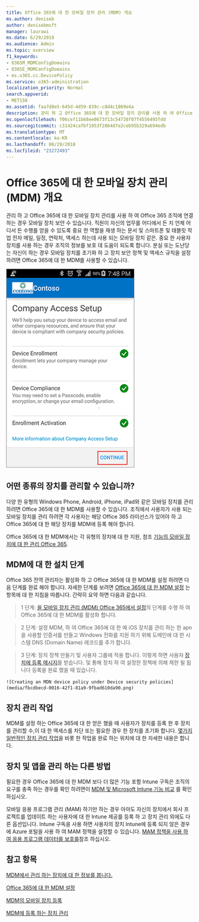 ```yaml
---
title: Office 365에 대 한 모바일 장치 관리 (MDM) 개요
ms.author: deniseb
author: denisebmsft
manager: laurawi
ms.date: 6/29/2018
ms.audience: Admin
ms.topic: overview
f1_keywords:
- O365M_MDMConfigDomains
- O365E_MDMConfigDomains
- ms.o365.cc.DevicePolicy
ms.service: o365-administration
localization_priority: Normal
search.appverid:
- MET150
ms.assetid: faa7d8e5-645d-4d59-839c-c8d4c1869e4a
description: 관리 하 고 Office 365에 대 한 모바일 장치 관리를 사용 하 여 Office 365 조직에 연결 하는 경우 모바일 장치 보안 수 있습니다. 직원이 자신의 업무를 어디에서 든 지 언제 어디서 든 수행를 얻을 수 있도록 중요 한 역할을 재생 하는 문서 및 스마트폰 및 태블릿 작업 전자 메일, 일정, 연락처, 액세스 하는데 사용 되는 모바일 장치 같은. 중요 한 사용자 장치를 사용 하는 경우 조직의 정보를 보호 데 도움이 되도록 합니다. 분실 또는 도난당는 자신이 하는 경우 모바일 장치를 초기화 하 고 장치 보안 정책 및 액세스 규칙을 설정 하려면 Office 365에 대 한 MDM를 사용할 수 있습니다.
ms.openlocfilehash: f06cef11b68ee0673f13c54738f07f4556495fdd
ms.sourcegitcommit: c31424cafbf1953f2864d7e2ceb95b329a694edb
ms.translationtype: MT
ms.contentlocale: ko-KR
ms.lasthandoff: 08/29/2018
ms.locfileid: "23272493"
---
```

# <a name="overview-of-mobile-device-management-mdm-for-office-365"></a>Office 365에 대 한 모바일 장치 관리 (MDM) 개요

관리 하 고 Office 365에 대 한 모바일 장치 관리를 사용 하 여 Office 365 조직에 연결 하는 경우 모바일 장치 보안 수 있습니다. 직원이 자신의 업무를 어디에서 든 지 언제 어디서 든 수행를 얻을 수 있도록 중요 한 역할을 재생 하는 문서 및 스마트폰 및 태블릿 작업 전자 메일, 일정, 연락처, 액세스 하는데 사용 되는 모바일 장치 같은. 중요 한 사용자 장치를 사용 하는 경우 조직의 정보를 보호 데 도움이 되도록 합니다. 분실 또는 도난당는 자신이 하는 경우 모바일 장치를 초기화 하 고 장치 보안 정책 및 액세스 규칙을 설정 하려면 Office 365에 대 한 MDM를 사용할 수 있습니다.
  
![Android 휴대폰에서 MDM](media/69b9a9f6-13ac-4e36-99ca-95e82e0375aa.png)
  
## <a name="what-types-of-devices-can-you-manage"></a>어떤 종류의 장치를 관리할 수 있습니까?

다양 한 유형의 Windows Phone, Android, iPhone, iPad와 같은 모바일 장치를 관리 하려면 Office 365에 대 한 MDM를 사용할 수 있습니다. 조직에서 사용자가 사용 되는 모바일 장치를 관리 하려면 각 사용자는 해당 Office 365 라이선스가 있어야 하 고 Office 365에 대 한 해당 장치를 MDM에 등록 해야 합니다. 
  
Office 365에 대 한 MDM에서는 각 유형의 장치에 대 한 지원, 참조 [기능의 모바일 장치에 대 한 관리 Office 365](capabilities-of-mobile-device-management.md).
  
## <a name="setup-steps-for-mdm"></a>MDM에 대 한 설치 단계

Office 365 전역 관리자는 활성화 하 고 Office 365에 대 한 MDM를 설정 하려면 다음 단계를 완료 해야 합니다. 자세한 단계를 보려면 [Office 365에 대 한 MDM 설정](set-up-mobile-device-management.md) 는 항목에 대 한 지침을 따릅니다. 간략히 요약 하면 다음과 같습니다. 
  
> 1 단계: [을 모바일 장치 관리 (MDM) Office 365에서 설정](set-up-mobile-device-management.md)의 단계를 수행 하 여 Office 365에 대 한 MDM를 활성화 합니다.
    
> 2 단계: 설정 MDM, 하 여 Office 365에 대 한 예 iOS 장치를 관리 하는 한 apn을 사용할 인증서를 만들고 Windows 전화를 지원 하기 위해 도메인에 대 한 시스템 DNS (Domain Name) 레코드를 추가 합니다.
    
> 3 단계: 장치 정책 만들기 및 사용자 그룹에 적용 합니다. 이렇게 하면 사용자 [장치에 등록 메시지](enroll-your-mobile-device.md)를 받습니다. 및 통해 장치 하 여 설정한 정책에 의해 제한 될 됩니다 등록을 완료 했을 때 있습니다.
    
    ![Creating an MDN device policy under Device security policies](media/fbcdbecd-0016-42f1-81a9-9fbad610da90.png)
  
## <a name="device-management-tasks"></a>장치 관리 작업

MDM를 설정 하는 Office 365에 대 한 얻은 했을 때 사용자가 장치를 등록 한 후 장치를 관리할 수,이 대 한 액세스를 차단 또는 필요한 경우 한 장치를 초기화 합니다. [몇가지 일반적인 장치 관리 작업](manage-devices-in-mdm.md)을 비롯 한 작업을 완료 하는 위치에 대 한 자세한 내용은 합니다.
  
## <a name="other-ways-to-manage-devices-and-apps"></a>장치 및 앱을 관리 하는 다른 방법

필요한 경우 Office 365에 대 한 MDM 보다 더 많은 기능 포함 Intune 구독은 조직의 요구를 충족 하는 경우를 확인 하려면이 [MDM 및 Microsoft Intune 기능 비교](choose-between-mdm-and-intune.md) 를 확인 하십시오. 
  
모바일 응용 프로그램 관리 (MAM) 하기만 하는 경우 아마도 자신의 장치에서 회사 프로젝트를 업데이트 하는 사용자에 대 한 Intune 제공를 등록 하 고 장치 관리 외에도 다른 옵션입니다. Intune 구독을 사용 하면 사용자의 장치 Intune에 등록 되지 않은 경우에 Azure 포털을 사용 하 여 MAM 정책을 설정할 수 있습니다. [MAM 정책을 사용 하 여 응용 프로그램 데이터를 보호를](https://go.microsoft.com/fwlink/?LinkId=825439)참조 하십시오. 
  
## <a name="see-also"></a>참고 항목

[MDM에서 관리 하는 장치에 대 한 정보를 봅니다.](get-details-about-mdm-managed-devices.md)

[Office 365에 대 한 MDM 설정](set-up-mobile-device-management.md)
  
[MDM의 모바일 장치 등록](enroll-your-mobile-device.md)
  
[MDM에 등록 하는 장치 관리](manage-devices-in-mdm.md)

